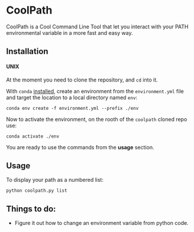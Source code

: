 # CoolPath

CoolPath is a Cool Command Line Tool that let you interact with your PATH environmental variable in a more fast and easy way.

## Installation

#### UNIX

At the moment you need to clone the repository, and `cd` into it.

With `conda` [installed](https://docs.conda.io/projects/conda/en/latest/user-guide/install/), create an environment from the `environment.yml` file and target the location to a local directory named `env`:

```shell
conda env create -f environment.yml --prefix ./env
```

Now to activate the environment, on the rooth of the `coolpath` cloned repo use:

```shell
conda activate ./env
```

You are ready to use the commands from the **usage** section.

## Usage

To display your path as a numbered list:

```shell
python coolpath.py list
```

## Things to do:

- Figure it out how to change an environment variable from python code.

